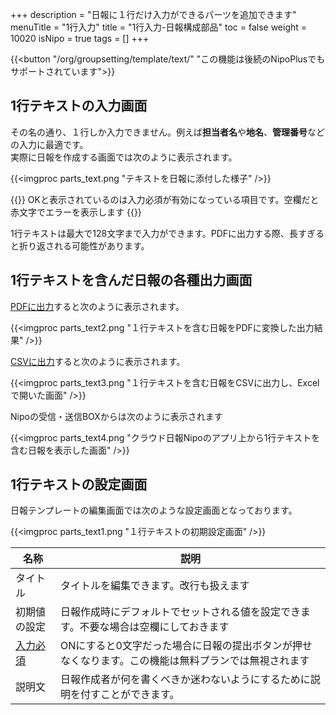 +++
description = "日報に１行だけ入力ができるパーツを追加できます"
menuTitle = "1行入力"
title = "1行入力-日報構成部品"
toc = false
weight = 10020
isNipo = true
tags = []
+++


{{<button "/org/groupsetting/template/text/" "この機能は後続のNipoPlusでもサポートされています">}}

## 1行テキストの入力画面

その名の通り、１行しか入力できません。例えば**担当者名**や**地名**、**管理番号**などの入力に最適です。  
実際に日報を作成する画面では次のように表示されます。  

{{<imgproc parts_text.png "テキストを日報に添付した様子" />}}

{{<alice pos="left" icon="default">}}
OKと表示されているのは入力必須が有効になっている項目です。空欄だと赤文字でエラーを表示します
{{</alice>}}

1行テキストは最大で128文字まで入力ができます。PDFに出力する際、長すぎると折り返される可能性があります。

## 1行テキストを含んだ日報の各種出力画面

[PDFに出力](/old/manual/pdf/)すると次のように表示されます。

{{<imgproc parts_text2.png "１行テキストを含む日報をPDFに変換した出力結果" />}}

[CSVに出力](/old/manual/analytics/)すると次のように表示されます。

{{<imgproc parts_text3.png "１行テキストを含む日報をCSVに出力し、Excelで開いた画面" />}}

Nipoの受信・送信BOXからは次のように表示されます

{{<imgproc parts_text4.png "クラウド日報Nipoのアプリ上から1行テキストを含む日報を表示した画面" />}}

## 1行テキストの設定画面

日報テンプレートの編集画面では次のような設定画面となっております。

{{<imgproc parts_text1.png "１行テキストの初期設定画面" />}}

|名称|説明|
|---|---|
|タイトル|タイトルを編集できます。改行も扱えます|
|初期値の設定|日報作成時にデフォルトでセットされる値を設定できます。不要な場合は空欄にしておきます|
|[入力必須](/blog/required/)|ONにすると0文字だった場合に日報の提出ボタンが押せなくなります。この機能は無料プランでは無視されます|
|説明文|日報作成者が何を書くべきか迷わないようにするために説明を付すことができます。|
